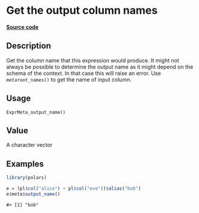 

# Get the output column names

[**Source code**](https://github.com/pola-rs/r-polars/tree/mkdocs-matrial-search-preview/R/expr__meta.R#L98)

## Description

Get the column name that this expression would produce. It might not
always be possible to determine the output name as it might depend on
the schema of the context. In that case this will raise an error. Use
<code>$meta$root_names()</code> to get the name of input column.

## Usage

<pre><code class='language-R'>ExprMeta_output_name()
</code></pre>

## Value

A character vector

## Examples

``` r
library(polars)

e = (pl$col("alice") + pl$col("eve"))$alias("bob")
e$meta$output_name()
```

    #> [1] "bob"
